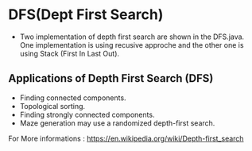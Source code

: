 # DFS(Dept First Search)
 - Two implementation of depth first search are shown in the DFS.java. One implementation is using recusive approche and the other one is using Stack (First In Last Out).

 ## Applications of Depth First Search (DFS)

 - Finding connected components.
 - Topological sorting.
 - Finding strongly connected components.
 - Maze generation may use a randomized depth-first search.

 For More informations : https://en.wikipedia.org/wiki/Depth-first_search
